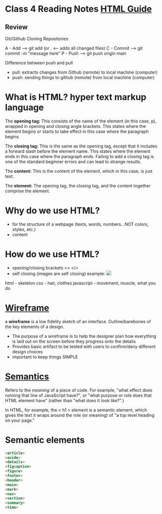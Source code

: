 # Class 4 Reading Notes [HTML Guide](https://developer.mozilla.org/en-US/docs/Learn/Getting_started_with_the_web/HTML_basics)
## Review
Git/Github
Cloning
Repositories

A - Add --> git add <filename> (or . <-- adds all changed files)
C - Commit --> git commit -m "message here" 
P - Push --> git push origin main
  
Difference between push and pull
  - pull: extracts changes from Github (remote) to local machine (computer)
  - push: sending things to github (remote) from local machine (computer)

  # What is HTML? hyper text markup language
  
  The **opening tag:** This consists of the name of the element (in this case, p), wrapped in opening and closing angle brackets. This states where the element begins or starts to take effect in this case where the paragraph begins.
  
  The **closing tag:** This is the same as the opening tag, except that it includes a forward slash before the element name. This states where the element ends in this case where the paragraph ends. Failing to add a closing tag is one of the standard beginner errors and can lead to strange results.
  
  The **content:** This is the content of the element, which in this case, is just text.
  
  The **element:** The opening tag, the closing tag, and the content together comprise the element.
  
  # Why do we use HTML?
  - for the structure of a webpage (texts, words, numbers...NOT colors, styles, etc.)
  - content
  
  # How do we use HTML?
  - opening/closing brackets <> </>
  - self closing (images are self closing) 
  example: <img src="url"/>

  html - skeleton
  css - hair, clothes
  javascript - movement, muscle, what you do

  # [Wireframe](https://careerfoundry.com/en/blog/ux-design/how-to-create-your-first-wireframe/)
  a **wireframe** is a low fidelity sketch of an interface. Outline/barebones of the key elements of a design.
  
  - The purpose of a wireframe is to help the designer plan how everything is laid out on the screen before they progress onto the details
  - Provides basic artifact to be tested with users to confirm/deny different design choices
  - important to keep things SIMPLE
  
  # [Semantics](https://developer.mozilla.org/en-US/docs/Glossary/Semantics)
  
 Refers to the *meaning* of a piece of code. For example, "what effect does running that line of JavaScript have?", or "what purpose or role does that HTML element have" (rather than "what does it look like?".)
  
  In HTML, for example, the < h1 > element is a semantic element, which gives the text it wraps around the role (or meaning) of "a top level heading on your page."
  
  # Semantic elements
```markdown
<article>
<aside>
<details>
<figcaption>
<figure>
<footer>
<header>
<main>
<mark>
<nav>
<section>
<summary>
<time>
```
